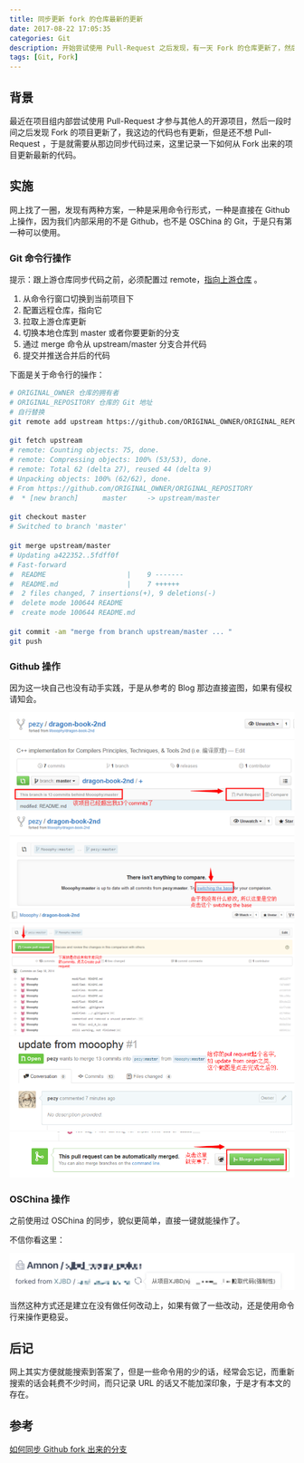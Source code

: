```yaml
---
title: 同步更新 fork 的仓库最新的更新
date: 2017-08-22 17:05:35
categories: Git
description: 开始尝试使用 Pull-Request 之后发现，有一天 Fork 的仓库更新了，然后居然不知道如何更新，原谅小白不懂，于是决定记录一下，因为我发现我自己不记录，后面还是会继续 Google 的，那还不如记录在自己的 Blog 上。
tags: [Git, Fork]
---
```


## 背景

最近在项目组内部尝试使用 Pull-Request 才参与其他人的开源项目，然后一段时间之后发现 Fork 的项目更新了，我这边的代码也有更新，但是还不想 Pull-Request ，于是就需要从那边同步代码过来，这里记录一下如何从 Fork 出来的项目更新最新的代码。

## 实施

网上找了一圈，发现有两种方案，一种是采用命令行形式，一种是直接在 Github 上操作，因为我们内部采用的不是 Github，也不是 OSChina 的 Git，于是只有第一种可以使用。

### Git 命令行操作

提示：跟上游仓库同步代码之前，必须配置过 remote，[指向上游仓库](https://help.github.com/articles/configuring-a-remote-for-a-fork/) 。

1. 从命令行窗口切换到当前项目下
2. 配置远程仓库，指向它
3. 拉取上游仓库更新
4. 切换本地仓库到 master 或者你要更新的分支
5. 通过 merge 命令从 upstream/master 分支合并代码
6. 提交并推送合并后的代码

下面是关于命令行的操作：

```bash
# ORIGINAL_OWNER 仓库的拥有者
# ORIGINAL_REPOSITORY 仓库的 Git 地址
# 自行替换
git remote add upstream https://github.com/ORIGINAL_OWNER/ORIGINAL_REPOSITORY.git

git fetch upstream
# remote: Counting objects: 75, done.
# remote: Compressing objects: 100% (53/53), done.
# remote: Total 62 (delta 27), reused 44 (delta 9)
# Unpacking objects: 100% (62/62), done.
# From https://github.com/ORIGINAL_OWNER/ORIGINAL_REPOSITORY
#  * [new branch]      master     -> upstream/master
  
git checkout master
# Switched to branch 'master'

git merge upstream/master
# Updating a422352..5fdff0f
# Fast-forward
#  README                    |    9 -------
#  README.md                 |    7 ++++++
#  2 files changed, 7 insertions(+), 9 deletions(-)
#  delete mode 100644 README
#  create mode 100644 README.md

git commit -am "merge from branch upstream/master ... "
git push

```

### Github 操作

因为这一块自己也没有动手实践，于是从参考的 Blog 那边直接盗图，如果有侵权请知会。

![fetch_git_update_1](how-to-fetch-git-update-from-forking-reposistory/fetch_git_update_1.jpg)
![fetch_git_update_2](how-to-fetch-git-update-from-forking-reposistory/fetch_git_update_2.jpg)
![fetch_git_update_3](how-to-fetch-git-update-from-forking-reposistory/fetch_git_update_3.jpg)
![fetch_git_update_4](how-to-fetch-git-update-from-forking-reposistory/fetch_git_update_4.jpg)
![fetch_git_update_5](how-to-fetch-git-update-from-forking-reposistory/fetch_git_update_5.jpg)

### OSChina 操作

之前使用过 OSChina 的同步，貌似更简单，直接一键就能操作了。

不信你看这里：

![fetch_git_update_6](how-to-fetch-git-update-from-forking-reposistory/fetch_git_update_6.png)

当然这种方式还是建立在没有做任何改动上，如果有做了一些改动，还是使用命令行来操作更稳妥。

## 后记

网上其实方便就能搜索到答案了，但是一些命令用的少的话，经常会忘记，而重新搜索的话会耗费不少时间，而只记录 URL 的话又不能加深印象，于是才有本文的存在。

## 参考

[如何同步 Github fork 出来的分支](https://jinlong.github.io/2015/10/12/syncing-a-fork/)
